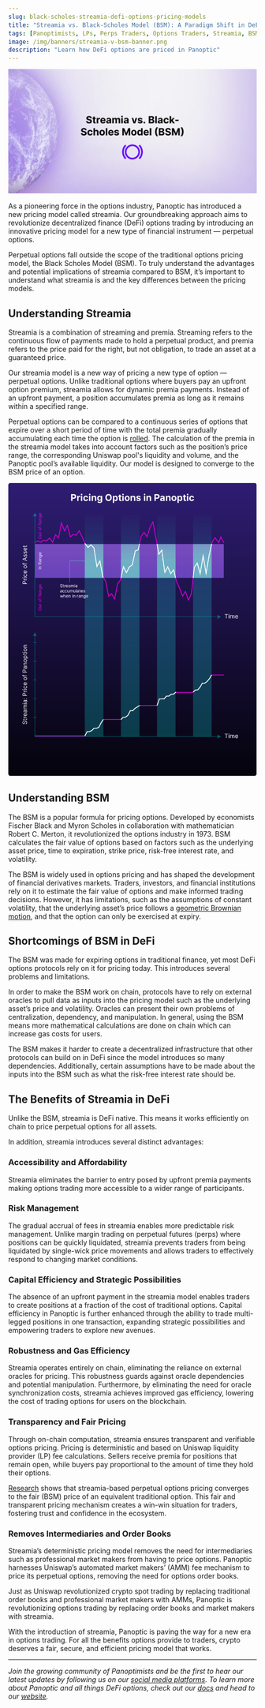 ```yaml
---
slug: black-scholes-streamia-defi-options-pricing-models
title: "Streamia vs. Black-Scholes Model (BSM): A Paradigm Shift in DeFi Options Pricing"
tags: [Panoptimists, LPs, Perps Traders, Options Traders, Streamia, BSM]
image: /img/banners/streamia-v-bsm-banner.png
description: "Learn how DeFi options are priced in Panoptic"
---
```


![img_1](./streamia-v-bsm-banner.png)

As a pioneering force in the options industry, Panoptic has introduced a new pricing model called streamia. Our groundbreaking approach aims to revolutionize decentralized finance (DeFi) options trading by introducing an innovative pricing model for a new type of financial instrument — perpetual options.

<!--truncate-->

Perpetual options fall outside the scope of the traditional options pricing model, the Black Scholes Model (BSM). To truly understand the advantages and potential implications of streamia compared to BSM, it’s important to understand what streamia is and the key differences between the pricing models.

  

## Understanding Streamia

  

Streamia is a combination of streaming and premia. Streaming refers to the continuous flow of payments made to hold a perpetual product, and premia refers to the price paid for the right, but not obligation, to trade an asset at a guaranteed price.

  

Our streamia model is a new way of pricing a new type of option — perpetual options. Unlike traditional options where buyers pay an upfront option premium, streamia allows for dynamic premia payments. Instead of an upfront payment, a position accumulates premia as long as it remains within a specified range.

  

Perpetual options can be compared to a continuous series of options that expire over a short period of time with the total premia gradually accumulating each time the option is [rolled](https://www.tastylive.com/definitions/rolling-options). The calculation of the premia in the streamia model takes into account factors such as the position’s price range, the corresponding Uniswap pool's liquidity and volume, and the Panoptic pool’s available liquidity. Our model is designed to converge to the BSM price of an option.

  

![img-2](./streamia-pricing-model.png)

## Understanding BSM

  

The BSM is a popular formula for pricing options. Developed by economists Fischer Black and Myron Scholes in collaboration with mathematician Robert C. Merton, it revolutionized the options industry in 1973. BSM calculates the fair value of options based on factors such as the underlying asset price, time to expiration, strike price, risk-free interest rate, and volatility.

  

The BSM is widely used in options pricing and has shaped the development of financial derivatives markets. Traders, investors, and financial institutions rely on it to estimate the fair value of options and make informed trading decisions. However, it has limitations, such as the assumptions of constant volatility, that the underlying asset’s price follows a [geometric Brownian motion](https://panoptic.xyz/docs/trading/basic-concepts#how-are-options-typically-priced), and that the option can only be exercised at expiry.

  

## Shortcomings of BSM in DeFi

  

The BSM was made for expiring options in traditional finance, yet most DeFi options protocols rely on it for pricing today. This introduces several problems and limitations.

  

In order to make the BSM work on chain, protocols have to rely on external oracles to pull data as inputs into the pricing model such as the underlying asset’s price and volatility. Oracles can present their own problems of centralization, dependency, and manipulation. In general, using the BSM means more mathematical calculations are done on chain which can increase gas costs for users.

  

The BSM makes it harder to create a decentralized infrastructure that other protocols can build on in DeFi since the model introduces so many dependencies. Additionally, certain assumptions have to be made about the inputs into the BSM such as what the risk-free interest rate should be.

  

## The Benefits of Streamia in DeFi

  

Unlike the BSM, streamia is DeFi native. This means it works efficiently on chain to price perpetual options for all assets.

  

In addition, streamia introduces several distinct advantages:

  

### Accessibility and Affordability

  

Streamia eliminates the barrier to entry posed by upfront premia payments making options trading more accessible to a wider range of participants.

  

### Risk Management

  

The gradual accrual of fees in streamia enables more predictable risk management. Unlike margin trading on perpetual futures (perps) where positions can be quickly liquidated, streamia prevents traders from being liquidated by single-wick price movements and allows traders to effectively respond to changing market conditions.

  

### Capital Efficiency and Strategic Possibilities

  

The absence of an upfront payment in the streamia model enables traders to create positions at a fraction of the cost of traditional options. Capital efficiency in Panoptic is further enhanced through the ability to trade multi-legged positions in one transaction, expanding strategic possibilities and empowering traders to explore new avenues.

  

### Robustness and Gas Efficiency

  

Streamia operates entirely on chain, eliminating the reliance on external oracles for pricing. This robustness guards against oracle dependencies and potential manipulation. Furthermore, by eliminating the need for oracle synchronization costs, streamia achieves improved gas efficiency, lowering the cost of trading options for users on the blockchain.

  

### Transparency and Fair Pricing

  

Through on-chain computation, streamia ensures transparent and verifiable options pricing. Pricing is deterministic and based on Uniswap liquidity provider (LP) fee calculations. Sellers receive premia for positions that remain open, while buyers pay proportional to the amount of time they hold their options.

  

[Research](https://paper.panoptic.xyz) shows that streamia-based perpetual options pricing converges to the fair (BSM) price of an equivalent traditional option. This fair and transparent pricing mechanism creates a win-win situation for traders, fostering trust and confidence in the ecosystem.

  

### Removes Intermediaries and Order Books

  

Streamia’s deterministic pricing model removes the need for intermediaries such as professional market makers from having to price options. Panoptic harnesses Uniswap’s automated market makers’ (AMM) fee mechanism to price its perpetual options, removing the need for options order books.

  

Just as Uniswap revolutionized crypto spot trading by replacing traditional order books and professional market makers with AMMs, Panoptic is revolutionizing options trading by replacing order books and market makers with streamia.

  

With the introduction of streamia, Panoptic is paving the way for a new era in options trading. For all the benefits options provide to traders, crypto deserves a fair, secure, and efficient pricing model that works.

---

*Join the growing community of Panoptimists and be the first to hear our latest updates by following us on our [social media platforms](https://links.panoptic.xyz/all). To learn more about Panoptic and all things DeFi options, check out our [docs](https://panoptic.xyz/docs/intro) and head to our [website](https://panoptic.xyz/).*